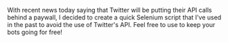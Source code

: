 With recent news today saying that Twitter will be putting their API calls behind a paywall, I decided to create a quick Selenium script that I've used in the past to avoid the use of Twitter's API. Feel free to use to keep your bots going for free!
